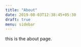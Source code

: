 ```yaml
---
title: "About"
date: 2019-08-03T12:38:45+05:30
draft: true
menu: sidebar
---
```


this is the about page.

